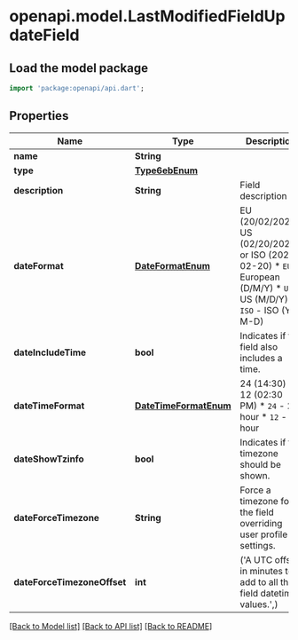 # openapi.model.LastModifiedFieldUpdateField

## Load the model package
```dart
import 'package:openapi/api.dart';
```

## Properties
Name | Type | Description | Notes
------------ | ------------- | ------------- | -------------
**name** | **String** |  | [optional] 
**type** | [**Type6ebEnum**](Type6ebEnum.md) |  | [optional] 
**description** | **String** | Field description | [optional] 
**dateFormat** | [**DateFormatEnum**](DateFormatEnum.md) | EU (20/02/2020), US (02/20/2020) or ISO (2020-02-20)  * `EU` - European (D/M/Y) * `US` - US (M/D/Y) * `ISO` - ISO (Y-M-D) | [optional] 
**dateIncludeTime** | **bool** | Indicates if the field also includes a time. | [optional] 
**dateTimeFormat** | [**DateTimeFormatEnum**](DateTimeFormatEnum.md) | 24 (14:30) or 12 (02:30 PM)  * `24` - 24 hour * `12` - 12 hour | [optional] 
**dateShowTzinfo** | **bool** | Indicates if the timezone should be shown. | [optional] 
**dateForceTimezone** | **String** | Force a timezone for the field overriding user profile settings. | [optional] 
**dateForceTimezoneOffset** | **int** | ('A UTC offset in minutes to add to all the field datetimes values.',) | [optional] 

[[Back to Model list]](../README.md#documentation-for-models) [[Back to API list]](../README.md#documentation-for-api-endpoints) [[Back to README]](../README.md)


